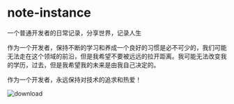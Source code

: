 # note-instance
一个普通开发者的日常记录，分享世界，记录人生

作为一个开发者，保持不断的学习和养成一个良好的习惯是必不可少的，我们可能无法走在这个领域的前沿，但是我希望不要被远远的拉开距离。我可能无法改变我的学历，过去，但是我希望我的未来是由我自己决定的。

作为一个开发者，永远保持对技术的追求和热爱！

![download](https://gitee.com/lvknaginist/pic-go-picure-bed/raw/master/images/20201218003900.jpg)